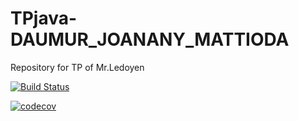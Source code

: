 # TPjava-DAUMUR_JOANANY_MATTIODA
Repository for TP of Mr.Ledoyen

[![Build Status](https://travis-ci.com/hugomatt/TPjava-Architecture.svg?branch=master)](https://travis-ci.com/hugomatt/TPjava-Architecture)

[![codecov](https://codecov.io/gh/hugomatt/TPjava-Architecture/branch/master/graph/badge.svg)](https://codecov.io/gh/hugomatt/TPjava-Architecture)
